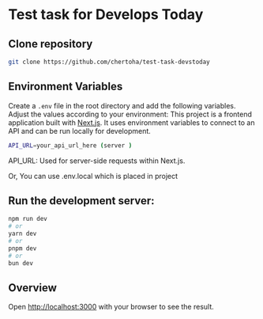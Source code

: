 # Test task for Develops Today

## Clone repository

```bash
git clone https://github.com/chertoha/test-task-devstoday
```

## Environment Variables

Create a `.env` file in the root directory and add the following variables. Adjust the values according to your environment:
This project is a frontend application built with [Next.js](https://nextjs.org/). It uses environment variables to connect to an API and can be run locally for development.

```bash
API_URL=your_api_url_here (server )
```

API_URL: Used for server-side requests within Next.js.

Or, You can use .env.local which is placed in project

## Run the development server:

```bash
npm run dev
# or
yarn dev
# or
pnpm dev
# or
bun dev
```

## Overview

Open [http://localhost:3000](http://localhost:3000) with your browser to see the result.
